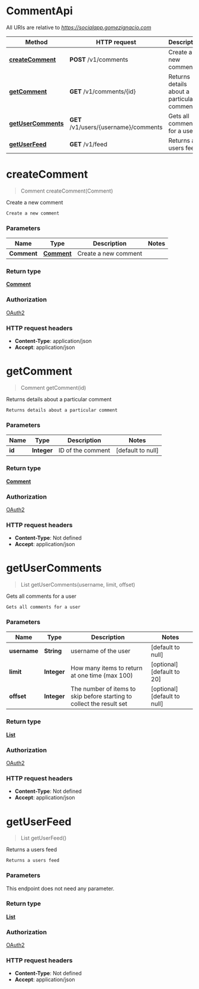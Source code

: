 # CommentApi

All URIs are relative to *https://socialapp.gomezignacio.com*

| Method | HTTP request | Description |
|------------- | ------------- | -------------|
| [**createComment**](CommentApi.md#createComment) | **POST** /v1/comments | Create a new comment |
| [**getComment**](CommentApi.md#getComment) | **GET** /v1/comments/{id} | Returns details about a particular comment |
| [**getUserComments**](CommentApi.md#getUserComments) | **GET** /v1/users/{username}/comments | Gets all comments for a user |
| [**getUserFeed**](CommentApi.md#getUserFeed) | **GET** /v1/feed | Returns a users feed |


<a name="createComment"></a>
# **createComment**
> Comment createComment(Comment)

Create a new comment

    Create a new comment

### Parameters

|Name | Type | Description  | Notes |
|------------- | ------------- | ------------- | -------------|
| **Comment** | [**Comment**](../Models/Comment.md)| Create a new comment | |

### Return type

[**Comment**](../Models/Comment.md)

### Authorization

[OAuth2](../README.md#OAuth2)

### HTTP request headers

- **Content-Type**: application/json
- **Accept**: application/json

<a name="getComment"></a>
# **getComment**
> Comment getComment(id)

Returns details about a particular comment

    Returns details about a particular comment

### Parameters

|Name | Type | Description  | Notes |
|------------- | ------------- | ------------- | -------------|
| **id** | **Integer**| ID of the comment | [default to null] |

### Return type

[**Comment**](../Models/Comment.md)

### Authorization

[OAuth2](../README.md#OAuth2)

### HTTP request headers

- **Content-Type**: Not defined
- **Accept**: application/json

<a name="getUserComments"></a>
# **getUserComments**
> List getUserComments(username, limit, offset)

Gets all comments for a user

    Gets all comments for a user

### Parameters

|Name | Type | Description  | Notes |
|------------- | ------------- | ------------- | -------------|
| **username** | **String**| username of the user | [default to null] |
| **limit** | **Integer**| How many items to return at one time (max 100) | [optional] [default to 20] |
| **offset** | **Integer**| The number of items to skip before starting to collect the result set | [optional] [default to null] |

### Return type

[**List**](../Models/Comment.md)

### Authorization

[OAuth2](../README.md#OAuth2)

### HTTP request headers

- **Content-Type**: Not defined
- **Accept**: application/json

<a name="getUserFeed"></a>
# **getUserFeed**
> List getUserFeed()

Returns a users feed

    Returns a users feed

### Parameters
This endpoint does not need any parameter.

### Return type

[**List**](../Models/Comment.md)

### Authorization

[OAuth2](../README.md#OAuth2)

### HTTP request headers

- **Content-Type**: Not defined
- **Accept**: application/json

